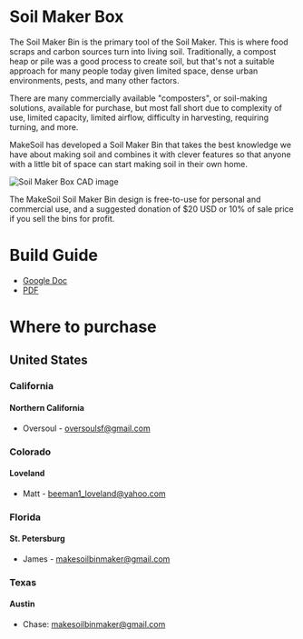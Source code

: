 # Soil Maker Box

The Soil Maker Bin is the primary tool of the Soil Maker. This is where food scraps and carbon sources turn into living soil. Traditionally, a compost heap or pile was a good process to create soil, but that's not a suitable approach for many people today given limited space, dense urban environments, pests, and many other factors.

There are many commercially available "composters", or soil-making solutions, available for purchase, but most fall short due to complexity of use, limited capacity, limited airflow, difficulty in harvesting, requiring turning, and more.

MakeSoil has developed a Soil Maker Bin that takes the best knowledge we have about making soil and combines it with clever features so that anyone with a little bit of space can start making soil in their own home. 

![Soil Maker Box CAD image](https://raw.githubusercontent.com/MakeSoil/public-pages/master/images/ms-soil-maker-box.png)

The MakeSoil Soil Maker Bin design is free-to-use for personal and commercial use, and a suggested donation of $20 USD or 10% of sale price if you sell the bins for profit.

# Build Guide
<ul>
  <li><a href="https://docs.google.com/document/d/1o8ayV6HfW81whocVO45VTXVj04JhL7x7xU_PqTRg0is/edit?usp=sharing" target="_blank">Google Doc</a></li>
  <li><a href="https://drive.google.com/file/d/1p_UQAbEUt_omksB3pV5kMDb7WTXJHrTj/view?usp=sharing" target="_blank">PDF</a></li>
</ul>

# Where to purchase
## United States

### California
#### Northern California
* Oversoul - oversoulsf@gmail.com

### Colorado
#### Loveland
* Matt - beeman1_loveland@yahoo.com

### Florida
#### St. Petersburg
* James - makesoilbinmaker@gmail.com

### Texas
#### Austin
* Chase: makesoilbinmaker@gmail.com